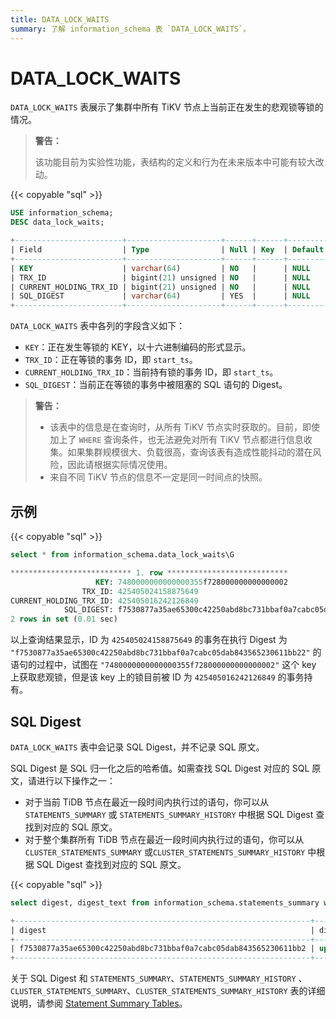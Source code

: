 ```yaml
---
title: DATA_LOCK_WAITS
summary: 了解 information_schema 表 `DATA_LOCK_WAITS`。
---
```


# DATA_LOCK_WAITS

`DATA_LOCK_WAITS` 表展示了集群中所有 TiKV 节点上当前正在发生的悲观锁等锁的情况。

> **警告：**
>
> 该功能目前为实验性功能，表结构的定义和行为在未来版本中可能有较大改动。

{{< copyable "sql" >}}

```sql
USE information_schema;
DESC data_lock_waits;
```

```sql
+------------------------+---------------------+------+------+---------+-------+
| Field                  | Type                | Null | Key  | Default | Extra |
+------------------------+---------------------+------+------+---------+-------+
| KEY                    | varchar(64)         | NO   |      | NULL    |       |
| TRX_ID                 | bigint(21) unsigned | NO   |      | NULL    |       |
| CURRENT_HOLDING_TRX_ID | bigint(21) unsigned | NO   |      | NULL    |       |
| SQL_DIGEST             | varchar(64)         | YES  |      | NULL    |       |
+------------------------+---------------------+------+------+---------+-------+
```

`DATA_LOCK_WAITS` 表中各列的字段含义如下：

* `KEY`：正在发生等锁的 KEY，以十六进制编码的形式显示。
* `TRX_ID`：正在等锁的事务 ID，即 `start_ts`。
* `CURRENT_HOLDING_TRX_ID`：当前持有锁的事务 ID，即 `start_ts`。
* `SQL_DIGEST`：当前正在等锁的事务中被阻塞的 SQL 语句的 Digest。

> **警告：**
>
> * 该表中的信息是在查询时，从所有 TiKV 节点实时获取的。目前，即使加上了 `WHERE` 查询条件，也无法避免对所有 TiKV 节点都进行信息收集。如果集群规模很大、负载很高，查询该表有造成性能抖动的潜在风险，因此请根据实际情况使用。
> * 来自不同 TiKV 节点的信息不一定是同一时间点的快照。

## 示例

{{< copyable "sql" >}}

```sql
select * from information_schema.data_lock_waits\G
```

```sql
*************************** 1. row ***************************
                   KEY: 7480000000000000355f728000000000000002
                TRX_ID: 425405024158875649
CURRENT_HOLDING_TRX_ID: 425405016242126849
            SQL_DIGEST: f7530877a35ae65300c42250abd8bc731bbaf0a7cabc05dab843565230611bb22
2 rows in set (0.01 sec)
```

以上查询结果显示，ID 为 `425405024158875649` 的事务在执行 Digest 为 `"f7530877a35ae65300c42250abd8bc731bbaf0a7cabc05dab843565230611bb22"` 的语句的过程中，试图在 `"7480000000000000355f728000000000000002"` 这个 key 上获取悲观锁，但是该 key 上的锁目前被 ID 为 `425405016242126849` 的事务持有。

## SQL Digest

`DATA_LOCK_WAITS` 表中会记录 SQL Digest，并不记录 SQL 原文。

SQL Digest 是 SQL 归一化之后的哈希值。如需查找 SQL Digest 对应的 SQL 原文，请进行以下操作之一：

- 对于当前 TiDB 节点在最近一段时间内执行过的语句，你可以从 `STATEMENTS_SUMMARY` 或 `STATEMENTS_SUMMARY_HISTORY` 中根据 SQL Digest 查找到对应的 SQL 原文。
- 对于整个集群所有 TiDB 节点在最近一段时间内执行过的语句，你可以从 `CLUSTER_STATEMENTS_SUMMARY` 或`CLUSTER_STATEMENTS_SUMMARY_HISTORY` 中根据 SQL Digest 查找到对应的 SQL 原文。

{{< copyable "sql" >}}

```sql
select digest, digest_text from information_schema.statements_summary where digest = "f7530877a35ae65300c42250abd8bc731bbaf0a7cabc05dab843565230611bb2";
```

```sql
+------------------------------------------------------------------+---------------------------------------+
| digest                                                           | digest_text                           |
+------------------------------------------------------------------+---------------------------------------+
| f7530877a35ae65300c42250abd8bc731bbaf0a7cabc05dab843565230611bb2 | update `t` set `v` = ? where `id` = ? |
+------------------------------------------------------------------+---------------------------------------+
```

关于 SQL Digest 和 `STATEMENTS_SUMMARY`、`STATEMENTS_SUMMARY_HISTORY` 、`CLUSTER_STATEMENTS_SUMMARY`、`CLUSTER_STATEMENTS_SUMMARY_HISTORY` 表的详细说明，请参阅 [Statement Summary Tables](/statement-summary-tables.md)。
